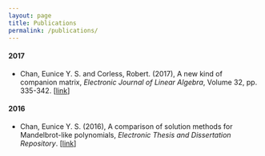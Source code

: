 ```yaml
---
layout: page
title: Publications
permalink: /publications/
---
```


#### 2017
- Chan, Eunice Y. S. and Corless, Robert. (2017), A new kind of companion matrix, <i>Electronic Journal of Linear Algebra</i>, Volume 32, pp. 335-342. [<a href="http://repository.uwyo.edu/ela/vol32/iss/25/" target="_blank">link</a>]

#### 2016
- Chan, Eunice Y. S. (2016), A comparison of solution methods for Mandelbrot-like polynomials, <i>Electronic Thesis and Dissertation Repository</i>. [<a href="http://ir.lib.uwo.ca/etd/4028/" target="_blank">link</a>]
